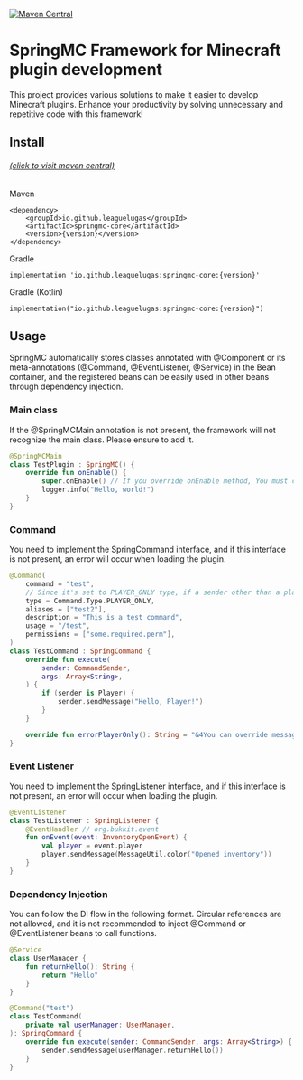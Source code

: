 [![Maven Central](https://img.shields.io/maven-central/v/io.github.leaguelugas/springmc-core.svg)](https://central.sonatype.com/artifact/io.github.leaguelugas/springmc-core)

# SpringMC Framework for Minecraft plugin development

This project provides various solutions to make it easier to develop Minecraft plugins.
Enhance your productivity by solving unnecessary and repetitive code with this framework!

## Install
###### <a href="https://central.sonatype.com/artifact/io.github.leaguelugas/springmc-core" target="_blank">(click to visit maven central)</a>


Maven
```
<dependency>
    <groupId>io.github.leaguelugas</groupId>
    <artifactId>springmc-core</artifactId>
    <version>{version}</version>
</dependency>
```
Gradle
```
implementation 'io.github.leaguelugas:springmc-core:{version}'
```
Gradle (Kotlin)
```
implementation("io.github.leaguelugas:springmc-core:{version}")
```

## Usage
SpringMC automatically stores classes annotated with @Component or its meta-annotations (@Command, @EventListener, @Service) in the Bean container, and the registered beans can be easily used in other beans through dependency injection. 

### Main class
If the @SpringMCMain annotation is not present, the framework will not recognize the main class. Please ensure to add it.
```kotlin
@SpringMCMain
class TestPlugin : SpringMC() {
    override fun onEnable() {
        super.onEnable() // If you override onEnable method, You must call super method  
        logger.info("Hello, world!")
    }
}
```
### Command
You need to implement the SpringCommand interface, and if this interface is not present, an error will occur when loading the plugin.
```kotlin
@Command(
    command = "test",
    // Since it's set to PLAYER_ONLY type, if a sender other than a player executes the command, the errorPlayerOnly() function's error message is sent.
    type = Command.Type.PLAYER_ONLY,
    aliases = ["test2"],
    description = "This is a test command",
    usage = "/test",
    permissions = ["some.required.perm"],
)
class TestCommand : SpringCommand {
    override fun execute(
        sender: CommandSender,
        args: Array<String>,
    ) {
        if (sender is Player) {
            sender.sendMessage("Hello, Player!")
        }
    }

    override fun errorPlayerOnly(): String = "&4You can override message what you want"
}
```
### Event Listener
You need to implement the SpringListener interface, and if this interface is not present, an error will occur when loading the plugin.
```kotlin
@EventListener
class TestListener : SpringListener {
    @EventHandler // org.bukkit.event
    fun onEvent(event: InventoryOpenEvent) {
        val player = event.player
        player.sendMessage(MessageUtil.color("Opened inventory"))
    }
}
```
### Dependency Injection
You can follow the DI flow in the following format. Circular references are not allowed, and it is not recommended to inject @Command or @EventListener beans to call functions.
```kotlin
@Service
class UserManager {
    fun returnHello(): String {
        return "Hello"
    }
}

@Command("test")
class TestCommand(
    private val userManager: UserManager,
): SpringCommand {
    override fun execute(sender: CommandSender, args: Array<String>) {
        sender.sendMessage(userManager.returnHello())
    }
}
```
